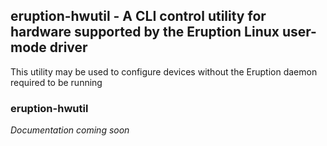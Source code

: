 ## eruption-hwutil - A CLI control utility for hardware supported by the Eruption Linux user-mode driver

This utility may be used to configure devices without the Eruption daemon required to be running

### eruption-hwutil

_Documentation coming soon_